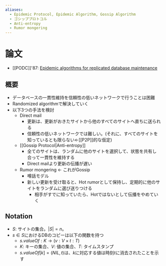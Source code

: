 ```yaml
---
aliases:
  - Epidemic Protocol, Epidemic Algorithm, Gossip Algorithm
  - ゴシッププロトコル
  - Anti-entropy
  - Rumor mongering
---
```

# 論文
- [[PODC]]'87: [Epidemic algorithms for replicated database maintenance](https://dl.acm.org/doi/10.1145/41840.41841)

## 概要
- データベースの一貫性維持を信頼性の低いネットワークで行うことは困難
- Randomized algorithmで解決していく
- 以下3つの手法を検討
	- Direct mail
		- 更新は、更新がおきたサイトから他のすべてのサイトへ直ちに送られる
		- 信頼性の低いネットワークでは難しい。(それに、すべてのサイトを知っているとも限らない←[[P2P]]的な仮定)
	- [[Gossip Protocol|Anti-entropy]]
		- 全てのサイトは、ランダムに他のサイトを選択して、状態を共有し合って一貫性を維持する
		- Direct mailより更新の伝播が遅い
	- Rumor mongering ← これがGossip
		- 噂話モデル
		- 新しい更新を受け取ると、Hot rumorとして保持し、定期的に他のサイトをランダムに選び送りつける
			- 相手がすでに知っていたら、Hotではないとして伝播をやめていく
## Notation
- $S$: サイトの集合。$|S|  = n$。
- $s \in S$におけるDBのコピーは以下の関数を持つ
	- $s.valueOf: K \rightarrow (v: V \times t: T)$
	- $K$: キーの集合、$V$: 値の集合、$T$: タイムスタンプ
	- $s.valueOf[k] = (NIL, t)$は、$k$に対応する値は時刻$t$に消去されたことを示す